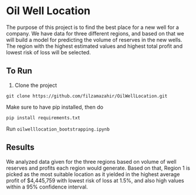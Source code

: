 # Oil Well Location
The purpose of this project is to find the best place for a new well for a company. We have data for three different regions, and based on that we will build a model for predicting the volume of reserves in the new wells. The region with the highest estimated values and highest total profit and lowest risk of loss will be selected.

## To Run

1) Clone the project
```
git clone https://github.com/filzamazahir/OilWellLocation.git
```
Make sure to have pip installed, then do 
```
pip install requirements.txt
```
Run ```oilwelllocation_bootstrapping.ipynb```


## Results 
We analyzed data given for the three regions based on volume of well reserves and profits each region would generate. Based on that, Region 1 is picked as the most suitable location as it yielded in the highest average profit of $4,445,759 with lowest risk of loss at 1.5%, and also high values within a 95% confidence interval.
